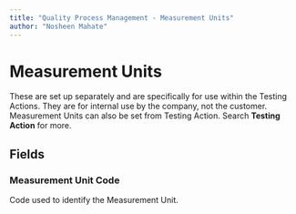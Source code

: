 ```yaml
---
title: "Quality Process Management - Measurement Units"
author: "Nosheen Mahate"
---
```


# Measurement Units
These are set up separately and are specifically for use within the Testing Actions. They are for internal use by the company, not the customer. Measurement Units can also be set from Testing Action. Search **Testing Action** for more.

## Fields
### Measurement Unit Code
Code used to identify the Measurement Unit.
